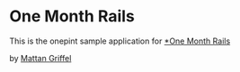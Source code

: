 # One Month Rails

This is the onepint sample application for
[*One Month Rails](http://onemonthrails.com)

by [Mattan Griffel](http://mattangriffel.com)